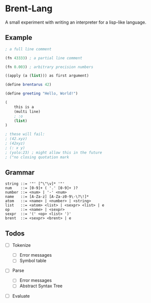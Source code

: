 # Brent-Lang

A small experiment with writing an interpreter for a lisp-like language.

## Example

```scheme
; a full line comment

(fn 43333) ; a partial line comment

(fn 0.003) ; arbitrary precision numbers

((apply (a (list))) as first argument)

(define brentarus 42)

(define greeting "Hello, World!")

(
	this is a
	(multi line)
	; :o
	(list)
)

; these will fail:
; (42.xyz)
; (42xyz)
; (: x y)
; (yolo:23) ; might allow this in the future
; ("no closing quotation mark

```

## Grammar

```
string ::= '"' [^\"\v]* '"'
num    ::= [0-9]+ ( '.' [0-9]+ )?
number ::= <num> | '-' <num>
name   ::= [A-Za-z] [A-Za-z0-9\-\?\!]*
atom   ::= <name> | <number> | <string>
list   ::= <atom> <list> | <sexpr> <list> | e
op     ::= <name> | <sexpr>
sexpr  ::= '(' <op> <list> ')'
brent  ::= <sexpr> <brent> | e
```

## Todos

- [ ] Tokenize
  - [ ] Error messages
  - [ ] Symbol table
- [ ] Parse
  - [ ] Error messages
  - [ ] Abstract Syntax Tree
- [ ] Evaluate

